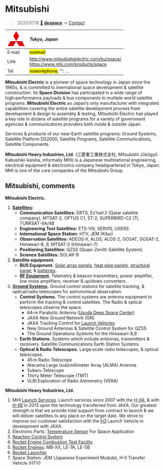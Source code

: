 # Mitsubishi
> 2020.07.18 **[🚀](../index/index.md) [despace](index.md)** → [Contact](contact.md)

|[![](f/contact/m/mitsubishi_logo1_thumb.png)](f/contact/m/mitsubishi_logo1.png)|*Tokyo, Japan*|
|:--|:--|
|E‑mail| <mark>noemail</mark> |
|Link| <http://www.mitsubishielectric.com/bu/space/><br> <https://www.mhi.com/products/space> |
|Tel| <mark>noworkphone</mark>, ℻: … |

**Mitsubishi Electric** is a pioneer of space technology in Japan since the 1960s, & is committed to international space development & satellite construction. Its **Space Division** has participated in a wide range of high‑performance payloads & bus components in multiple world satellite programs. **Mitsubishi Electric** as Japan’s only manufacturer with integrated capabilities covering the entire satellite development process from development & design to assembly & testing, Mitsubishi Electric has played a key role in dozens of satellite programs for a variety of government agencies & communications providers both inside & outside Japan.

Services & products of our near‑Earth satellite programs: Ground Systems, Satellite Platform DS2000,  Satellite Programs, Satellite Communications, Satellite Components.

**Mitsubishi Heavy Industries, Ltd.** (三菱重工業株式会社, Mitsubishi Jūkōgyō Kabushiki-kaisha, informally MHI) is a Japanese multinational engineering, electrical equipment & electronics company headquartered in Tokyo, Japan. MHI is one of the core companies of the Mitsubishi Group.

<p style="page-break-after:always"> </p>

## Mitsubishi, comments

**Mitsubishi Electric.**

   1. **[Satellites](sc.md):**
      - **Communication Satellites:** DRTS, Es'hail 2 (Qatar satellite company), MTSAT-2, OPTUS C1, ST-2, SUPERBIRD-C2 (7), TURKSAT-4A/4B
      - **Engineering Test Satellites:** ETS-VIII, SERVIS, USERS
      - **International Space Station:** HTV, JEM (Kibo)
      - **Observation Satellites:** ADEOS-II, ALOS, ALOS-2, GOSAT, GOSAT-2, Himawari-8, 9, MTSAT-2 (Himawari-7)
      - **Positioning Satellites:** QZSS (Quasi-Zenith Satellite System)
      - **Science Satellites:** SOLAR-B
   1. **Satellite equipment.**
      - **BUS Equipment.** [Solar array panels](sp.md), [heat pipe panels](hp.md), [structural panel](sgm.md), & [batteries](eb.md).
      - **[RF Equipment](comms.md).** Telemetry & beacon transmitters, power amplifier, low noise amplifiers, receiver & up/down converters.
   1. **[Ground Systems](scs.md).** Ground control stations for satellite tracking, & optical/radio telescopes for astronomical observation.
      - **Control Systems.** The control systems are antenna equipment to perform the tracking & control satellites. The Radio & optical telescopes observe the space.
         - 64‑m Parabolic Antenna ([Usuda Deep Space Center](udsc.md))
         - JAXA New Ground Network (GN)
         - JAXA Tracking Control for [Launch Vehicles](lv.md)
         - New Ground Antennas & Satellite Control System for QZSS
         - The Ground Operations Systems for the Himawari-8,9
      - **Earth Stations.** Systems which include antennas, transmitters & receivers. Satellite Communications Earth Station Systems.
      - **Optical & Radio Telescopes.** Large‑scale radio telescopes, & optical telescopes.
         - 45 m Radio Telescope
         - Atacama Large (sub)millimeter Array (ALMA) Antenna
         - Subaru Telescope
         - Thirty Meter Telescope (TMT)
         - VLBI Exploration of Radio Astrometry (VERA)

**Mitsubishi Heavy Industries, Ltd.**

   1. MHI [Launch Services](lv.md). Launch services since 2007 with the [H-IIA](h2.md), & with [H-IIB](h2.md) in 2013 upon the technology transferred from JAXA. Our greatest strength is that we provide total support from contract to launch & we will deliver satellites to any place on the target date. We strive to improve our customer satisfaction with the [H3](h3.md) Launch Vehicle in development with JAXA.
   1. Electronic Parts: [Temperature Sensor](sensor.md) For Space Application
   1. [Reaction Control System](iu.md)
   1. [Rocket Engine Combustion Test Facility](test.md)
   1. [Rocket Engines](ps.md): MB-XX, LE-7A, LE-5B
   1. [Rocket Launcher](lv.md)
   1. Space Station: JEM (Japanese Experiment Module), H-II Transfer Vehicle (HTV)